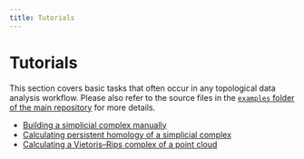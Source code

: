 ```yaml
---
title: Tutorials
---
```


# Tutorials

This section covers basic tasks that often occur in any topological data
analysis workflow. Please also refer to the source files in the [`examples` folder of the main repository](https://github.com/Submanifold/Aleph/tree/master/examples)
for more details.

* [Building a simplicial complex manually](tutorial_simplicial_complex_manually.md)
* [Calculating persistent homology of a simplicial complex](tutorial_persistent_homology_simplicial_complex.md)
* [Calculating a Vietoris&ndash;Rips complex of a point cloud](tutorial_vietoris_rips_complex_point_cloud.md)
